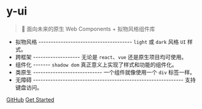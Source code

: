 # y-ui

> :art: 面向未来的原生 Web Components + 拟物风格组件库

* 拟物风格 -------------------------------------- `light` 或 `dark` 风格 `UI` 样式。
* 跨框架 ------------------- 无论是 `react`、`vue` 还是原生项目均可使用。
* 组件化 ------- `shadow dom` 真正意义上实现了样式和功能的组件化。
* 类原生 ---------------------------- 一个组件就像使用一个 `div` 标签一样。
* 无障碍 ------------------------------------------------------------- 支持键盘访问。

[GitHub](https://github.com/1442916418/y-ui)
[Get Started](README.md)
